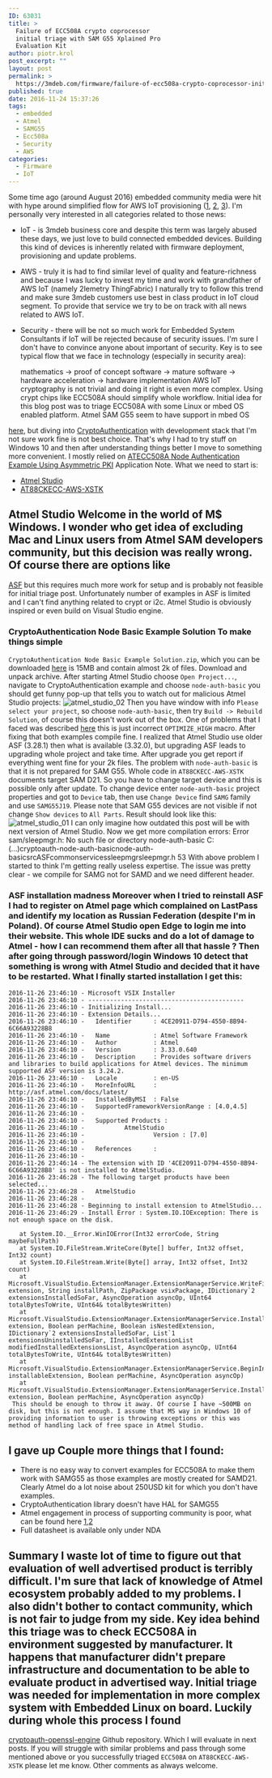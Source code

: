 ```yaml
---
ID: 63031
title: >
  Failure of ECC508A crypto coprocessor
  initial triage with SAM G55 Xplained Pro
  Evaluation Kit
author: piotr.krol
post_excerpt: ""
layout: post
permalink: >
  https://3mdeb.com/firmware/failure-of-ecc508a-crypto-coprocessor-initial-triage-with-sam-g55-xplained-pro-evaluation-kit/
published: true
date: 2016-11-24 15:37:26
tags:
  - embedded
  - Atmel
  - SAMG55
  - Ecc508a
  - Security
  - AWS
categories:
  - Firmware
  - IoT
---
```

Some time ago (around August 2016) embedded community media were hit with hype around simplified flow for AWS IoT provisioning ([1][1], [2][2], [3][3]). I'm personally very interested in all categories related to those news: 
*   IoT - is 3mdeb business core and despite this term was largely abused these days, we just love to build connected embedded devices. Building this kind of devices is inherently related with firmware deployment, provisioning and update problems.
*   AWS - truly it is had to find similar level of quality and feature-richness and because I was lucky to invest my time and work with grandfather of AWS IoT (namely 2lemetry ThingFabric) I naturally try to follow this trend and make sure 3mdeb customers use best in class product in IoT cloud segment. To provide that service we try to be on track with all news related to AWS IoT.
*   Security - there will be not so much work for Embedded System Consultants if IoT will be rejected because of security issues. I'm sure I don't have to convince anyone about important of security. Key is to see typical flow that we face in technology (especially in security area): 

    mathematics -> 
    proof of concept software -> 
    mature software -> 
    hardware acceleration -> 
    hardware implementation
     AWS IoT cryptography is not trivial and doing it right is even more complex. Using crypt chips like ECC508A should simplify whole workflow. Initial idea for this blog post was to triage ECC508A with some Linux or mbed OS enabled platform. Atmel SAM G55 seem to have support in mbed OS 

[here][4], but diving into [CryptoAuthentication][5] with development stack that I'm not sure work fine is not best choice. That's why I had to try stuff on Windows 10 and then after understanding things better I move to something more convenient. I mostly relied on [ATECC508A Node Authentication Example Using Asymmetric PKI][6] Application Note. What we need to start is: 
*   [Atmel Studio][7]
*   [AT88CKECC-AWS-XSTK][8]

## Atmel Studio Welcome in the world of M$ Windows. I wonder who get idea of excluding Mac and Linux users from Atmel SAM developers community, but this decision was really wrong. Of course there are options like 

[ASF][9] but this requires much more work for setup and is probably not feasible for initial triage post. Unfortunately number of examples in ASF is limited and I can't find anything related to crypt or i2c. Atmel Studio is obviously inspired or even build on Visual Studio engine. 
### CryptoAuthentication Node Basic Example Solution To make things simple 

`CryptoAuthentication Node Basic Example Solution.zip`, which you can be downloaded [here][6] is 15MB and contain almost 2k of files. Download and unpack archive. After starting Atmel Studio choose `Open Project...`, navigate to CryptoAuthentication example and choose `node-auth-basic` you should get funny pop-up that tells you to watch out for malicious Atmel Studio projects: ![atmel_studio_02][10] Then you have window with info `Please select your project`, so choose `node-auth-basic`, then try `Build -> Rebuild Solution`, of course this doesn't work out of the box. One of problems that I faced was described [here][11] this is just incorrect `OPTIMIZE_HIGH` macro. After fixing that both examples compile fine. I realized that Atmel Studio use older ASF (3.28.1) then what is available (3.32.0), but upgrading ASF leads to upgrading whole project and take time. After upgrade you get report if everything went fine for your 2k files. The problem with `node-auth-basic` is that it is not prepared for SAM G55. Whole code in `AT88CKECC-AWS-XSTK` documents target SAM D21. So you have to change target device and this is possible only after update. To change device enter `node-auth-basic` project properties and got to `Device` tab, then use `Change Device` find `SAMG` family and use `SAMG55J19`. Please note that SAM G55 devices are not visible if not change `Show devices` to `All Parts`. Result should look like this: ![atmel_studio_01][12] I can only imagine how outdated this post will be with next version of Atmel Studio. Now we get more compilation errors: 
    Error       sam/sleepmgr.h: No such file or directory   node-auth-basic 
    C:(...)cryptoauth-node-auth-basicnode-auth-basicsrcASFcommonservicessleepmgrsleepmgr.h 53
     With above problem I started to think I'm getting really useless expertise. The issue was pretty clear - we compile for SAMG not for SAMD and we need different header. 

### ASF installation madness Moreover when I tried to reinstall ASF I had to register on Atmel page which complained on LastPass and identify my location as Russian Federation (despite I'm in Poland). Of course Atmel Studio open Edge to login me into their website. This whole IDE sucks and do a lot of damage to Atmel - how I can recommend them after all that hassle ? Then after going through password/login Windows 10 detect that something is wrong with Atmel Studio and decided that it have to be restarted. What I finally started installation I get this: 

    2016-11-26 23:46:10 - Microsoft VSIX Installer
    2016-11-26 23:46:10 - -------------------------------------------
    2016-11-26 23:46:10 - Initializing Install...
    2016-11-26 23:46:10 - Extension Details...
    2016-11-26 23:46:10 -   Identifier      : 4CE20911-D794-4550-8B94-6C66A93228B8
    2016-11-26 23:46:10 -   Name            : Atmel Software Framework
    2016-11-26 23:46:10 -   Author          : Atmel
    2016-11-26 23:46:10 -   Version         : 3.33.0.640
    2016-11-26 23:46:10 -   Description     : Provides software drivers and libraries to build applications for Atmel devices. The minimum supported ASF version is 3.24.2.
    2016-11-26 23:46:10 -   Locale          : en-US
    2016-11-26 23:46:10 -   MoreInfoURL     : http://asf.atmel.com/docs/latest/
    2016-11-26 23:46:10 -   InstalledByMSI  : False
    2016-11-26 23:46:10 -   SupportedFrameworkVersionRange : [4.0,4.5]
    2016-11-26 23:46:10 - 
    2016-11-26 23:46:10 -   Supported Products : 
    2016-11-26 23:46:10 -           AtmelStudio
    2016-11-26 23:46:10 -                   Version : [7.0]
    2016-11-26 23:46:10 - 
    2016-11-26 23:46:10 -   References      : 
    2016-11-26 23:46:10 - 
    2016-11-26 23:46:14 - The extension with ID '4CE20911-D794-4550-8B94-6C66A93228B8' is not installed to AtmelStudio.
    2016-11-26 23:46:28 - The following target products have been selected...
    2016-11-26 23:46:28 -   AtmelStudio
    2016-11-26 23:46:28 - 
    2016-11-26 23:46:28 - Beginning to install extension to AtmelStudio...
    2016-11-26 23:46:29 - Install Error : System.IO.IOException: There is not enough space on the disk.
    
       at System.IO.__Error.WinIOError(Int32 errorCode, String maybeFullPath)
       at System.IO.FileStream.WriteCore(Byte[] buffer, Int32 offset, Int32 count)
       at System.IO.FileStream.Write(Byte[] array, Int32 offset, Int32 count)
       at Microsoft.VisualStudio.ExtensionManager.ExtensionManagerService.WriteFilesToInstallDirectory(InstallableExtensionImpl extension, String installPath, ZipPackage vsixPackage, IDictionary`2 extensionsInstalledSoFar, AsyncOperation asyncOp, UInt64 totalBytesToWrite, UInt64& totalBytesWritten)
       at Microsoft.VisualStudio.ExtensionManager.ExtensionManagerService.InstallInternal(InstallableExtensionImpl extension, Boolean perMachine, Boolean isNestedExtension, IDictionary`2 extensionsInstalledSoFar, List`1 extensionsUninstalledSoFar, IInstalledExtensionList modifiedInstalledExtensionsList, AsyncOperation asyncOp, UInt64 totalBytesToWrite, UInt64& totalBytesWritten)
       at Microsoft.VisualStudio.ExtensionManager.ExtensionManagerService.BeginInstall(IInstallableExtension installableExtension, Boolean perMachine, AsyncOperation asyncOp)
       at Microsoft.VisualStudio.ExtensionManager.ExtensionManagerService.InstallWorker(IInstallableExtension extension, Boolean perMachine, AsyncOperation asyncOp)
     This should be enough to throw it away. Of course I have ~500MB on disk, but this is not enough. I assume that MS way in Windows 10 of providing information to user is throwing exceptions or this was method of handling lack of free space in Atmel Studio. 

## I gave up Couple more things that I found: 

*   There is no easy way to convert examples for ECC508A to make them work with SAMG55 as those examples are mostly created for SAMD21. Clearly Atmel do a lot noise about 250USD kit for which you don't have examples.
*   CryptoAuthentication library doesn't have HAL for SAMG55
*   Atmel engagement in process of supporting community is poor, what can be found here [1][13],[2][14]
*   Full datasheet is available only under NDA

## Summary I waste lot of time to figure out that evaluation of well advertised product is terribly difficult. I'm sure that lack of knowledge of Atmel ecosystem probably added to my problems. I also didn't bother to contact community, which is not fair to judge from my side. Key idea behind this triage was to check ECC508A in environment suggested by manufacturer. It happens that manufacturer didn't prepare infrastructure and documentation to be able to evaluate product in advertised way. Initial triage was needed for implementation in more complex system with Embedded Linux on board. Luckily during whole this process I found 

[cryptoauth-openssl-engine][15] Github repository. Which I will evaluate in next posts. If you will struggle with similar problems and pass through some mentioned above or you successfully triaged `ECC508A` on `AT88CKECC-AWS-XSTK` please let me know. Other comments as always welcome.

 [1]: http://www.embedded.com/electronics-products/electronic-product-reviews/safety-and-security/4442551/Crypto-chip-simplifies-AWS-IoT-security
 [2]: http://www.embedded.com/electronics-blogs/max-unleashed-and-unfettered/4442574/Single-chip-end-to-end-security-for-IoT-devices-connected-to-Amazon-cloud
 [3]: http://www.embedded.com/electronics-news/4423245/Microchip-goes-to-the-Cloud-for-IoT-design
 [4]: https://github.com/ARMmbed/target-atmel-samg55j19-gcc
 [5]: http://www.atmel.com/products/security-ics/cryptoauthentication/default.aspx
 [6]: http://www.atmel.com/applications/iot/aws-zero-touch-secure-provisioning-platform/default.aspx?tab=documents
 [7]: http://www.atmel.com/tools/atmelstudio.aspx#download
 [8]: http://www.atmel.com/tools/at88ckecc-aws-xstk.aspx
 [9]: http://www.atmel.com/tools/AVRSOFTWAREFRAMEWORK.aspx
 [10]: https://3mdeb.com/wp-content/uploads/2017/07/atmel_studio_02.png
 [11]: http://asf.atmel.com/bugzilla/show_bug.cgi?id=3715
 [12]: https://3mdeb.com/wp-content/uploads/2017/07/atmel_studio_01.png
 [13]: https://community.atmel.com/forum/provisioning-and-accessing-atecc508a
 [14]: https://community.atmel.com/forum/atecc508a-i2c-input-capacitance-ci
 [15]: https://github.com/AtmelCSO/cryptoauth-openssl-engine